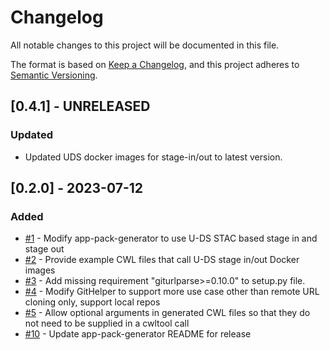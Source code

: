# Changelog

All notable changes to this project will be documented in this file. 

The format is based on [Keep a Changelog](https://keepachangelog.com/en/1.0.0/),
and this project adheres to [Semantic Versioning](https://semver.org/spec/v2.0.0.html).

## [0.4.1] - UNRELEASED
### Updated
- Updated UDS docker images for stage-in/out to latest version.

## [0.2.0] - 2023-07-12

### Added 
- [#1](https://github.com/unity-sds/app-pack-generator/issues/1) - Modify app-pack-generator to use U-DS STAC based stage in and stage out
- [#2](https://github.com/unity-sds/app-pack-generator/issues/2) - Provide example CWL files that call U-DS stage in/out Docker images
- [#3](https://github.com/unity-sds/app-pack-generator/issues/3) - Add missing requirement "giturlparse>=0.10.0" to setup.py file.
- [#4](https://github.com/unity-sds/app-pack-generator/issues/4) - Modify GitHelper to support more use case other than remote URL cloning only, support local repos
- [#5](https://github.com/unity-sds/app-pack-generator/issues/5) - Allow optional arguments in generated CWL files so that they do not need to be supplied in a cwltool call
- [#10](https://github.com/unity-sds/app-pack-generator/issues/10) - Update app-pack-generator README for release

